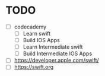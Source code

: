 # TODO

- [ ] codecademy
  - [ ] Learn swift
  - [ ] Build IOS Apps
  - [ ] Learn Intermediate swift 
  - [ ] Build Intermediate IOS Apps
- [ ] <https://developer.apple.com/swift/>
- [ ] <https://swift.org>